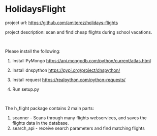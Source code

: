 # HolidaysFlight
 
 project url:
 https://github.com/amiterez/holidays-flights
 
 project description:
 scan and find cheap flights during school vacations.
 
 <br>

 
Please install the following:
1. Install PyMongo 
https://api.mongodb.com/python/current/atlas.html

2. Install dnspython
https://pypi.org/project/dnspython/

3. Install request
https://realpython.com/python-requests/

4. Run setup.py

<br>

The h_flight package contains 2 main parts:
1. scanner - Scans through many flights webservices, and saves the flights data in the database.
2. search_api - receive search parameters and find matching flights
 